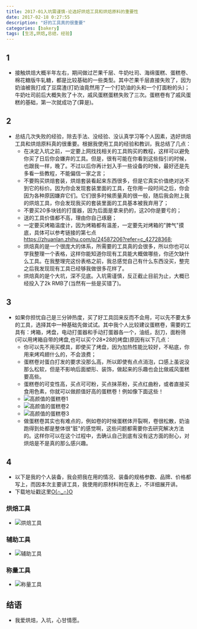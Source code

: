 ```yaml
---
title: 2017-01入坑需谨慎-论选好烘焙工具和烘焙原料的重要性
date: 2017-02-18 0:27:55
description: "好的工具真的很重要"
categories: [bakery]
tags: [生活,烘焙,总结，经验]          
---
```

 
<!-- more -->

## 1

- 接触烘焙大概半年左右，期间做过芒果千层、牛奶吐司、海绵蛋糕、蛋糕卷、棉花糖版牛轧糖，都是比较基础的一些类型。其中芒果千层直接失败了，因为奶油被我打成了豆腐渣(打奶油竟然用了一个打奶油的头和一个打面粉的头)；牛奶吐司前后大概失败了十次，戚风蛋糕蛋糕失败了三次。蛋糕卷有了戚风蛋糕的基础，第一次就成功了(算是)。

## 2

- 总结几次失败的经验，除去手法、没经验、没认真学习等个人因素，选好烘焙工具和烘焙原料真的很重要。根据我使用工具的经验和教训，我总结了几点：
	- 在决定入坑之前，一定要上网找找相关的工具购买的教程，这样可以避免你买了日后你会嫌弃的工具。但是，很有可能在你看到这些指引的时候，也跟我一样，晚了。不过以后你再计划入手一些设备的时候，最好还是先多看一些教程，不能偏信一家之言；
	- 不要购买烘焙套装，烘焙套装看起来东西很多，但是它真实价值绝对达不到它的标价。因为你会发现套装里面的工具，在你用一段时间之后，你会因为各种原因嫌弃它们。它们很多时候质量真的很一般，随后我会附上我的烘焙工具，你会发现我买的套装里面的工具基本被我弃用了；
	- 不要买20多块钱的打蛋器，因为后面是拿来扔的，这20你是要亏的；
	- 送的工具价值都不高，理由你自己琢磨；
	- 一定要买烤箱温度计，因为烤箱都有温差，一定要先对烤箱的"脾气"摸底，具体可以参考链接的第七点<https://zhuanlan.zhihu.com/p/24587206?refer=c_42728368>;
	- 烘焙真的是一个很庞大的体系，所需要的工具真的会很多，所以你也可以学我整理一个表格，这样你能知道你现有工具能大概做哪些，你还欠缺什么工具。在我整理完这份表格之前，我总感觉自己有什么东西没买，整完之后我发现现有工具已经够我做很多花样了。
	- 烘焙真的是个大坑，深不见底。入坑需谨慎，反正截止目前为止，大概已经投入了2k RMB了(当然有一些是买错了)。

## 3

- 如果你担忧自己是三分钟热度，买了好工具回来反而不会用，可以先不要太多的工具，选择其中一种基础先做试试。其中我个人比较建议蛋糕卷，需要的工具有：烤箱，烤盘，电动打蛋器和手动打蛋器各一个，油纸，刮刀，面粉筛(可以用烤箱自带的烤盘,也可以买个28*28的烤盘)原因有以下几点：
	- 你可以先不用买模具，即使买了烤盘，因为加热性能比较好，不粘底，你用来烤鸡翅什么的，不会浪费；
	- 蛋糕卷对蛋白打发的要求没那么高，所以即使有点点消泡，口感上虽说没那么松软，但是不影响后面塑形、装饰，做起来的乐趣也会比做戚风蛋糕要高些。
	- 蛋糕卷的可变性高，买点可可粉，买点抹茶粉，买点红曲粉，或者直接买食用色素，你就可以做颜值好高的蛋糕卷！例如像下面这些！
	-  ![高颜值的蛋糕卷1](http://dusk-life.b0.upaiyun.com/2017/bakery_diary_roll_cake_1.jpg)
	-  ![高颜值的蛋糕卷2](http://dusk-life.b0.upaiyun.com/2017/bakery_diary_roll_cake_2.jpg)
	-  ![高颜值的蛋糕卷3](http://dusk-life.b0.upaiyun.com/2017/bakery_diary_roll_cake_3.jpg)
	- 做蛋糕卷其实也有难点的，例如卷的时候蛋糕体开裂啊，卷很松散，奶油跑得到处都是整体很"脏"的感觉啊，这些问题都需要你去研究解决方法的。这样你可以在这个过程中，去确认自己到底有没有这方面的耐心，对烘焙是不是真的那么感兴趣。

## 4 

- 以下是我的个人装备，我会把我在用的情况、装备的规格参数、品牌、价格都写上，而因本次主要讲工具，我使用的原材料附在表上，不详细展开讲。
- 下载地址戳这里[O(∩_∩)O](http://pan.baidu.com/s/1dFegpB7)

### 烘焙工具

- ![烘焙工具](http://dusk-life.b0.upaiyun.com/2017/bakery_diary_tools_1.jpg)

### 辅助工具

- ![辅助工具](http://dusk-life.b0.upaiyun.com/2017/bakery_diary_tools_2.jpg)

### 称量工具

- ![称量工具](http://dusk-life.b0.upaiyun.com/2017/bakery_diary_tools_3.jpg)

## 结语

- 我爱烘焙，入坑，心甘情愿。


